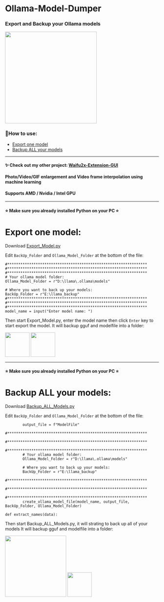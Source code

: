 # Ollama-Model-Dumper

### Export and Backup your Ollama models

<p align="left">
<img src="https://github.com/user-attachments/assets/7e961393-5f2c-4a0b-afc5-57f49b0a490f" height="300">
</p>

### 📜How to use: 
- [Export one model](https://github.com/AaronFeng753/Ollama-Model-Dumper#export-one-model)
- [Backup ALL your models](https://github.com/AaronFeng753/Ollama-Model-Dumper#backup-all-your-models)

---

#### ✨ Check out my other project: [Waifu2x-Extension-GUI](https://github.com/AaronFeng753/Waifu2x-Extension-GUI)

#### Photo/Video/GIF enlargement and Video frame interpolation using machine learning

#### Supports AMD / Nvidia / Intel GPU

---

#### ⭐ Make sure you already installed Python on your PC ⭐

# Export one model:

Download [Export_Model.py](https://github.com/AaronFeng753/Ollama-Model-Dumper/blob/main/Export_Model.py) 

Edit `BackUp_Folder` and `Ollama_Model_Folder` at the bottom of the file:
```
#****************************************************************
#****************************************************************
#****************************************************************
# Your ollama model folder:
Ollama_Model_Folder = r"D:\llama\.ollama\models"

# Where you want to back up your models:
BackUp_Folder = r"E:\llama_backup"
#****************************************************************
#****************************************************************
#****************************************************************
model_name = input("Enter model name: ")
```

Then start Export_Model.py, enter the model name then click `Enter` key to start export the model.
It will backup gguf and modelfile into a folder:

<p align="left">
<img src="https://github.com/user-attachments/assets/70083bea-575c-4b7f-b4f1-affb950b2286" height="80">
<img src="https://github.com/user-attachments/assets/c317203a-3b87-45c6-8d7d-a2b79bd10625" height="80">
</p>


---

#### ⭐ Make sure you already installed Python on your PC ⭐

# Backup ALL your models:

Download [Backup_ALL_Models.py](https://github.com/AaronFeng753/Ollama-Model-Dumper/blob/main/Backup_ALL_Models.py)

Edit `BackUp_Folder` and `Ollama_Model_Folder` at the bottom of the file:
```
        output_file = f"ModelFile"
        #****************************************************************
        #****************************************************************
        #****************************************************************
        # Your ollama model folder:
        Ollama_Model_Folder = r"D:\llama\.ollama\models"
        
        # Where you want to back up your models:
        BackUp_Folder = r"E:\llama_backup"
        #****************************************************************
        #****************************************************************
        #****************************************************************
        create_ollama_model_file(model_name, output_file, BackUp_Folder, Ollama_Model_Folder)

def extract_names(data):
```

Then start Backup_ALL_Models.py, it will strating to back up all of your models
It will backup gguf and modelfile into a folder:

<p align="left">
<img src="https://github.com/user-attachments/assets/d2e5835b-bdea-4014-92b5-3c8aaca08aea" height="200">
<img src="https://github.com/user-attachments/assets/c317203a-3b87-45c6-8d7d-a2b79bd10625" height="80">
</p>

